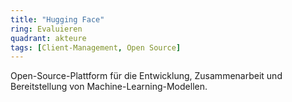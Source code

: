 ```yaml
---
title: "Hugging Face"
ring: Evaluieren
quadrant: akteure
tags: [Client-Management, Open Source]
---
```


Open-Source-Plattform für die Entwicklung, Zusammenarbeit und Bereitstellung von Machine-Learning-Modellen.
